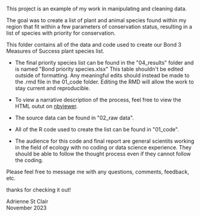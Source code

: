 This project is an example of my work in manipulating and cleaning data. 

The goal was to create a list of plant and animal species found within my region that fit within a few parameters of conservation status, resulting in a list of species with priority for conservation. 


This folder contains all of the data and code used to create our Bond 3 Measures of Success plant species list. 

- The final priority species list can be found in the "04_results" folder and is named "Bond priority species.xlsx"
  This table shouldn't be edited outside of formatting. Any meaningful edits should instead be made to the .rmd file in the 01_code folder.
  Editing the RMD will allow the work to stay current and reproducible.

- To view a narrative description of the process, feel free to view the HTML outut on [nbviewer](https://nbviewer.org/github/adrie-stclair/bond-priority-species/blob/main/01_code/priority-species.html).

- The source data can be found in "02_raw data". 

- All of the R code used to create the list can be found in "01_code".

- The audience for this code and final report are general scientits working in the field of ecology with no coding or data science experience. They should be able to follow the thought process even if they cannot follow the coding.

Please feel free to message me with any questions, comments, feedback, etc.

thanks for checking it out!

Adrienne St Clair  
November 2023




